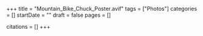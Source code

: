 +++
title = "Mountain_Bike_Chuck_Poster.avif"
tags = ["Photos"]
categories = []
startDate = ""
draft = false
pages = []

citations = []
+++
